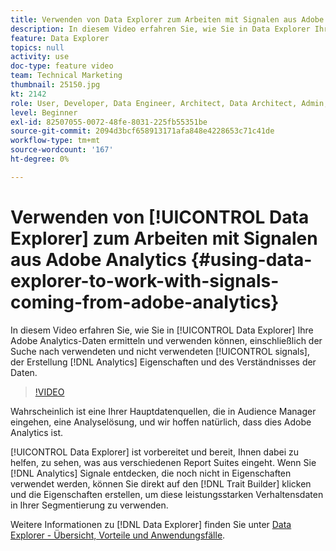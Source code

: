 ```yaml
---
title: Verwenden von Data Explorer zum Arbeiten mit Signalen aus Adobe Analytics
description: In diesem Video erfahren Sie, wie Sie in Data Explorer Ihre Adobe Analytics-Daten ermitteln und verwenden können, einschließlich der Suche nach verwendeten und nicht verwendeten Signalen, der Erstellung von Analytics-Eigenschaften und des Verständnisses der Daten.
feature: Data Explorer
topics: null
activity: use
doc-type: feature video
team: Technical Marketing
thumbnail: 25150.jpg
kt: 2142
role: User, Developer, Data Engineer, Architect, Data Architect, Admin, Leader
level: Beginner
exl-id: 82507055-0072-48fe-8031-225fb55351be
source-git-commit: 2094d3bcf658913171afa848e4228653c71c41de
workflow-type: tm+mt
source-wordcount: '167'
ht-degree: 0%

---
```


# Verwenden von [!UICONTROL Data Explorer] zum Arbeiten mit Signalen aus Adobe Analytics {#using-data-explorer-to-work-with-signals-coming-from-adobe-analytics}

In diesem Video erfahren Sie, wie Sie in [!UICONTROL Data Explorer] Ihre Adobe Analytics-Daten ermitteln und verwenden können, einschließlich der Suche nach verwendeten und nicht verwendeten [!UICONTROL signals], der Erstellung [!DNL Analytics] Eigenschaften und des Verständnisses der Daten.

>[!VIDEO](https://video.tv.adobe.com/v/330357/?quality=12&captions=ger)

Wahrscheinlich ist eine Ihrer Hauptdatenquellen, die in Audience Manager eingehen, eine Analyselösung, und wir hoffen natürlich, dass dies Adobe Analytics ist.

[!UICONTROL Data Explorer] ist vorbereitet und bereit, Ihnen dabei zu helfen, zu sehen, was aus verschiedenen Report Suites eingeht. Wenn Sie [!DNL Analytics] Signale entdecken, die noch nicht in Eigenschaften verwendet werden, können Sie direkt auf den [!DNL Trait Builder] klicken und die Eigenschaften erstellen, um diese leistungsstarken Verhaltensdaten in Ihrer Segmentierung zu verwenden.

Weitere Informationen zu [!DNL Data Explorer] finden Sie unter [Data Explorer - Übersicht, Vorteile und Anwendungsfälle](https://experienceleague.adobe.com/docs/audience-manager/user-guide/features/data-explorer/data-explorer-overview.html?lang=de).

